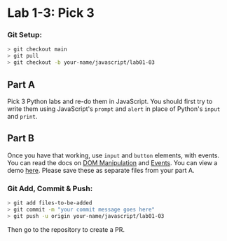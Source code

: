 # Lab 1-3: Pick 3

### Git Setup:
```sh
> git checkout main
> git pull
> git checkout -b your-name/javascript/lab01-03
```
## Part A

Pick 3 Python labs and re-do them in JavaScript. You should first try to write them using JavaScript's `prompt` and `alert` in place of Python's `input` and `print`.

## Part B

Once you have that working, use `input` and `button` elements, with events. You can read the docs on [DOM Manipulation](../docs/11%20-%20DOM%20Manipulation.md) and [Events](../docs/12%20-%20Events.md). You can view a demo [here](https://codepen.io/flux2341/pen/rJpBXe?editors=1010). Please save these as separate files from your part A.

### Git Add, Commit & Push:
```sh
> git add files-to-be-added
> git commit -m "your commit message goes here"
> git push -u origin your-name/javascript/lab01-03
```
Then go to the repository to create a PR.

